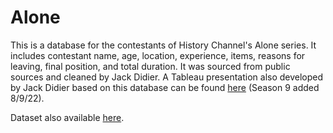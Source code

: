 # Alone
This is a database for the contestants of History Channel's Alone series. It includes contestant name, age, location, experience, items, reasons for leaving, final position, and total duration. It was sourced from public sources and cleaned by Jack Didier.
A Tableau presentation also developed by Jack Didier based on this database can be found [here](https://public.tableau.com/app/profile/jack.didier/viz/HistoryChannelsAlone/Story1) (Season 9 added 8/9/22).


Dataset also available [here](https://www.kaggle.com/datasets/jackdda/history-channels-alone).
